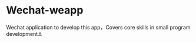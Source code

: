 # Wechat-weapp
Wechat application to develop this app，Covers core skills in small program development⚓️
